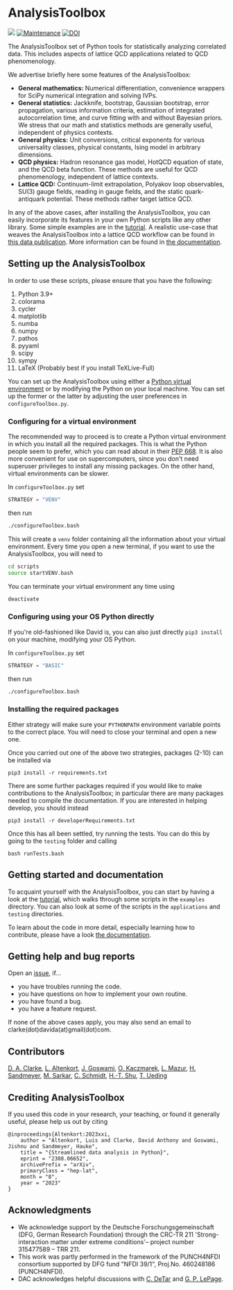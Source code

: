 # AnalysisToolbox

[![](https://img.shields.io/badge/docs-dev-blue.svg)](https://latticeqcd.github.io/AnalysisToolbox)
[![Maintenance](https://img.shields.io/badge/Maintained%3F-yes-green.svg)](https://github.com/LatticeQCD/AnalysisToolbox/commits/main)
[![DOI](https://zenodo.org/badge/DOI/10.5281/zenodo.8259640.svg)](https://doi.org/10.5281/zenodo.8241876)



The AnalysisToolbox set of Python tools for statistically analyzing correlated data. 
This includes aspects of lattice QCD applications related to QCD phenomenology. 


We advertise briefly here some features of the AnalysisToolbox:
- **General mathematics:** Numerical differentiation, convenience wrappers for
SciPy numerical integration and solving IVPs.
- **General statistics:** Jackknife, bootstrap, Gaussian bootstrap, error propagation,
various information criteria, estimation of integrated autocorrelation time, 
and curve fitting with and without Bayesian priors.
We stress that our math and statistics methods are generally useful, independent of physics contexts.
- **General physics:** Unit conversions, critical exponents for various universality
classes, physical constants, Ising model in arbitrary dimensions.
- **QCD physics:** Hadron resonance gas model, HotQCD equation of state, and the QCD beta function. 
These methods are useful for QCD phenomenology, independent of lattice contexts.
- **Lattice QCD:** Continuum-limit extrapolation, Polyakov loop observables, SU(3) gauge
fields, reading in gauge fields, and the static quark-antiquark potential. These methods
rather target lattice QCD. 


In any of the above cases, after installing the AnalysisToolbox, you can easily incorporate
its features in your own Python scripts like any other library.
Some simple examples are in the [tutorial](https://latticeqcd.github.io/AnalysisToolbox/tutorial.html).
A realistic use-case that weaves the AnalysisToolbox into a lattice
QCD workflow can be found in [this data publication](https://pub.uni-bielefeld.de/record/2979080).
More information can be found in [the documentation](https://latticeqcd.github.io/AnalysisToolbox).

## Setting up the AnalysisToolbox

In order to use these scripts, please ensure that you have the following:
1. Python 3.9+
2. colorama
3. cycler
4. matplotlib
5. numba
6. numpy
7. pathos
8. pyyaml
9. scipy
10. sympy
11. LaTeX (Probably best if you install TeXLive-Full)

You can set up the AnalysisToolbox using either a [Python virtual environment](https://realpython.com/python-virtual-environments-a-primer/)
or by modifying the Python on your local machine. You can set up the former or the latter by adjusting the user preferences
in `configureToolbox.py`.

### Configuring for a virtual environment

The recommended way to proceed is to create a Python virtual environment 
in which you install all the required packages. This is what the Python people seem to prefer, which you can
read about in their [PEP 668](https://peps.python.org/pep-0668/). It is also more convenient for use on
supercomputers, since you don't need superuser privileges to install any missing packages.
On the other hand, virtual environments can be slower.

In `configureToolbox.py` set
```Python
STRATEGY = "VENV" 
```
then run
```Bash
./configureToolbox.bash
```
This will create a `venv` folder containing all the information about your virtual environment. Every time you open a new
terminal, if you want to use the AnalysisToolbox, you will need to 
```Bash
cd scripts
source startVENV.bash
```
You can terminate your virtual environment any time using
```Bash
deactivate
```

### Configuring using your OS Python directly 

If you're old-fashioned like David is, you can also just directly `pip3 install` on your machine,
modifying your OS Python.

In `configureToolbox.py` set
```Python
STRATEGY = "BASIC" 
```
then run
```Bash
./configureToolbox.bash
```

### Installing the required packages

Either strategy will make sure your `PYTHONPATH` environment variable points
to the correct place. You will need to close your terminal and open a new one.

Once you carried out one of the above two strategies,
packages (2-10) can be installed via
```shell
pip3 install -r requirements.txt
```
There are some further packages required if you would like to make contributions to the AnalysisToolbox; in particular
there are many packages needed to compile the documentation. If you are interested in helping develop, you should
instead
```shell
pip3 install -r developerRequirements.txt
```

Once this has all been settled,
try running the tests. You can do this by going to the `testing` folder
and calling
```shell
bash runTests.bash
```


## Getting started and documentation

To acquaint yourself with the AnalysisToolbox, you can start by
having a look at the [tutorial](https://latticeqcd.github.io/AnalysisToolbox/tutorial.html),
which walks through some scripts in the `examples` directory.
You can also look at some of the scripts in the `applications` and `testing` directories.

To learn about the code in more detail, especially learning how to contribute, please have
a look [the documentation](https://latticeqcd.github.io/AnalysisToolbox).


## Getting help and bug reports

Open an [issue](https://github.com/LatticeQCD/AnalysisToolbox/issues), if...
- you have troubles running the code.
- you have questions on how to implement your own routine.
- you have found a bug.
- you have a feature request.

If none of the above cases apply, you may also send an email to clarke(dot)davida(at)gmail(dot)com.


## Contributors

[D. A. Clarke](https://github.com/clarkedavida), 
[L. Altenkort](https://github.com/luhuhis), 
[J. Goswami](https://github.com/jishnuxx),
[O. Kaczmarek](https://github.com/olaf-kaczmarek),
[L. Mazur](https://github.com/lukas-mazur),
[H. Sandmeyer](https://github.com/hsandmeyer),
[M. Sarkar](https://github.com/mugdhasarkar),
[C. Schmidt](https://github.com/schmidt74), 
[H.-T. Shu](https://github.com/haitaoshu), 
[T. Ueding](https://github.com/SiggiUphues)

## Crediting AnalysisToolbox

If you used this code in your research, your teaching, or found it generally useful, please help
us out by citing
```
@inproceedings{Altenkort:2023xxi,
    author = "Altenkort, Luis and Clarke, David Anthony and Goswami, Jishnu and Sandmeyer, Hauke",
    title = "{Streamlined data analysis in Python}",
    eprint = "2308.06652",
    archivePrefix = "arXiv",
    primaryClass = "hep-lat",
    month = "8",
    year = "2023"
}
```

## Acknowledgments

- We acknowledge support by the Deutsche Forschungsgemeinschaft (DFG, German Research Foundation) through the CRC-TR 211 'Strong-interaction matter under extreme conditions'– project number 315477589 – TRR 211.
- This work was partly performed in the framework of the PUNCH4NFDI consortium supported by DFG fund "NFDI 39/1", Proj.No. 460248186 (PUNCH4NFDI).
- DAC acknowledges helpful discussions with [C. DeTar](https://github.com/detar) 
and [G. P. LePage](https://github.com/gplepage).

